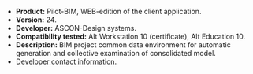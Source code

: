 * **Product:** Pilot-BIM, WEB-edition of the client application.
* **Version:** 24.
* **Developer:** ASCON-Design systems.
* **Compatibility tested:** Alt Workstation 10 (certificate), Alt Education 10.
* **Description:** BIM project common data environment for automatic generation and collective examination of consolidated model.
* [Developer contact information.](https://ascon.ru/)


